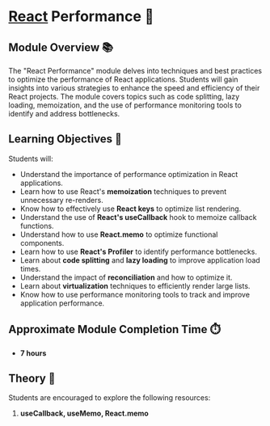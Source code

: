 # [React](https://github.com/rolling-scopes-school/tasks/tree/master/react) Performance 🌟

## Module Overview 📚

The "React Performance" module delves into techniques and best practices to optimize the performance of React applications. Students will gain insights into various strategies to enhance the speed and efficiency of their React projects. The module covers topics such as code splitting, lazy loading, memoization, and the use of performance monitoring tools to identify and address bottlenecks.

## Learning Objectives 🎯

Students will:

- Understand the importance of performance optimization in React applications.
- Learn how to use React's **memoization** techniques to prevent unnecessary re-renders.
- Know how to effectively use **React keys** to optimize list rendering.
- Understand the use of **React's useCallback** hook to memoize callback functions.
- Understand how to use **React.memo** to optimize functional components.
- Learn how to use **React's Profiler** to identify performance bottlenecks.
- Learn about **code splitting** and **lazy loading** to improve application load times.
- Understand the impact of **reconciliation** and how to optimize it.
- Learn about **virtualization** techniques to efficiently render large lists.
- Know how to use performance monitoring tools to track and improve application performance.

## Approximate Module Completion Time ⏱️

- **7 hours**

## Theory 📖

Students are encouraged to explore the following resources:

1. **useCallback, useMemo, React.memo**
